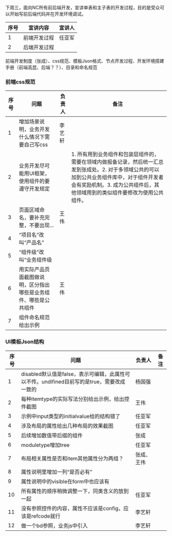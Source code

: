 下周三，面向NC所有前后端开发，宣讲单表和主子表的开发过程，目的是受众可以开始写前后端代码并在开发环境调试。

序号 | 宣讲内容|宣讲人
---|---|---
1 | 前端开发过程|任亚军
2 | 后端开发过程|


前端开发制度（张成）、css规范、模板Json格式、节点开发过程、开发环境搭建手册（前端高昆、后端？？）、目录和命名规范


### 前端css规范

序号 | 问题|负责人|备注
---|---|---|---
1| 增加场景说明，业务开发什么情况下需要自己写css|李艺轩
2| 业务开发尽可能用UI框架，使用组件的要遵守开发规定||1. 所有用到业务组件和包装层组件的，需要在领域内做报备记录，然后统一汇总发到张成处。2. 对于多领域公共的可以加到公共业务组件库中，对于组件开发者会有奖励机制。3. 成为公共组件后，其他领域用到的类似组件要修改为使用公共组件。
3| 页面区域命名，要补充完整，不要出现...|王伟|
4| “项目名”改叫“产品名”|
5| “组件级”改叫“业务组件级|
6| 用实际产品页面截图做说明，区分指出哪些是业务组件、哪些是公共组件|王伟
7| 组件命名规范给出示例

### UI模板Json结构

序号 | 问题|负责人|备注
---|---|---|---
1| disabled默认值是false，表示可编辑，此属性可以不传。undifined目前写的是true，需要改成一致的|杨国强
2| 每种itemtype的实际写法分别给出示例，给出控件截图|王伟| 
3| 示例中input类型的initialvalue给的结构错了|任亚军
4| 涉及布局的属性给出几种布局的效果截图|任亚军|
5| 后续增加数值带后缀的组件|张成
6| moduletype增加tree|任亚军|
7| 布局相关属性是否和item其他属性分为两组？|张成、王伟|
8| 属性说明里增加一列“是否必有”|
9| 属性说明中的visible在form中也应该有
10| 所有属性的顺序稍微调整一下，同类含义的放到一起|任亚军
11| 没有参照控件的内容，属性不应该是config，应该是refcode就行|李艺轩
12| 做一个bd参照，业务js中引入|李艺轩





